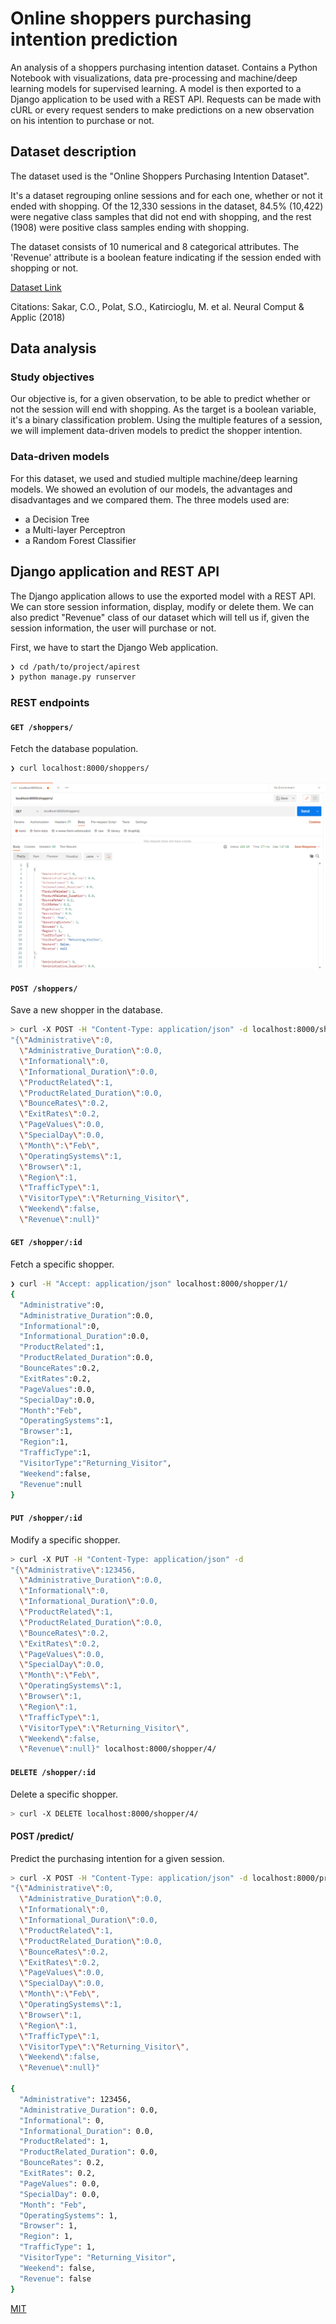 # Online shoppers purchasing intention prediction

An analysis of a shoppers purchasing intention dataset. Contains a Python Notebook with visualizations, data pre-processing and machine/deep learning models for supervised learning. A model is then exported to a Django application to be used with a REST API. Requests can be made with cURL or every request senders to make predictions on a new observation on his intention to purchase or not.

## Dataset description

The dataset used is the "Online Shoppers Purchasing Intention Dataset". 

It's a dataset regrouping online sessions and for each one, whether or not it ended with shopping. Of the 12,330 sessions in the dataset, 84.5% (10,422) were negative class samples that did not end with shopping, and the rest (1908) were positive class samples ending with shopping.

The dataset consists of 10 numerical and 8 categorical attributes.
The 'Revenue' attribute is a boolean feature indicating if the session ended with shopping or not.

[Dataset Link](https://archive.ics.uci.edu/ml/datasets/Online+Shoppers+Purchasing+Intention+Dataset#)  

Citations: Sakar, C.O., Polat, S.O., Katircioglu, M. et al. Neural Comput & Applic (2018)

## Data analysis

### Study objectives

Our objective is, for a given observation, to be able to predict whether or not the session will end with shopping. As the target is a boolean variable, it's a binary classification problem. Using the multiple features of a session, we will implement data-driven models to predict the shopper intention.


### Data-driven models

For this dataset, we used and studied multiple machine/deep learning models. We showed an evolution of our models, the advantages and disadvantages and we compared them.
The three models used are:
- a Decision Tree
- a Multi-layer Perceptron
- a Random Forest Classifier

## Django application and REST API

The Django application allows to use the exported model with a REST API. We can store session information, display, modify or delete them. We can also predict "Revenue" class of our dataset which will tell us if, given the session information, the user will purchase or not.

First, we have to start the Django Web application.

```sh
❯ cd /path/to/project/apirest
❯ python manage.py runserver
```

### REST endpoints

#### `GET /shoppers/`

Fetch the database population.

```sh
❯ curl localhost:8000/shoppers/
```
![movies](./img/get_shopperss.PNG)

#### `POST /shoppers/`

Save a new shopper in the database.

```sh
> curl -X POST -H "Content-Type: application/json" -d localhost:8000/shoppers/
"{\"Administrative\":0,
  \"Administrative_Duration\":0.0,
  \"Informational\":0,
  \"Informational_Duration\":0.0,
  \"ProductRelated\":1,
  \"ProductRelated_Duration\":0.0,
  \"BounceRates\":0.2,
  \"ExitRates\":0.2,
  \"PageValues\":0.0,
  \"SpecialDay\":0.0,
  \"Month\":\"Feb\",
  \"OperatingSystems\":1,
  \"Browser\":1,
  \"Region\":1,
  \"TrafficType\":1,
  \"VisitorType\":\"Returning_Visitor\",
  \"Weekend\":false,
  \"Revenue\":null}"
```

#### `GET /shopper/:id`

Fetch a specific shopper.

```sh
❯ curl -H "Accept: application/json" localhost:8000/shopper/1/
{
  "Administrative":0,
  "Administrative_Duration":0.0,
  "Informational":0,
  "Informational_Duration":0.0,
  "ProductRelated":1,
  "ProductRelated_Duration":0.0,
  "BounceRates":0.2,
  "ExitRates":0.2,
  "PageValues":0.0,
  "SpecialDay":0.0,
  "Month":"Feb",
  "OperatingSystems":1,
  "Browser":1,
  "Region":1,
  "TrafficType":1,
  "VisitorType":"Returning_Visitor",
  "Weekend":false,
  "Revenue":null
}
```
#### `PUT /shopper/:id`

Modify a specific shopper.

```sh
> curl -X PUT -H "Content-Type: application/json" -d 
"{\"Administrative\":123456,
  \"Administrative_Duration\":0.0,
  \"Informational\":0,
  \"Informational_Duration\":0.0,
  \"ProductRelated\":1,
  \"ProductRelated_Duration\":0.0,
  \"BounceRates\":0.2,
  \"ExitRates\":0.2,
  \"PageValues\":0.0,
  \"SpecialDay\":0.0,
  \"Month\":\"Feb\",
  \"OperatingSystems\":1,
  \"Browser\":1,
  \"Region\":1,
  \"TrafficType\":1,
  \"VisitorType\":\"Returning_Visitor\",
  \"Weekend\":false,
  \"Revenue\":null}" localhost:8000/shopper/4/
```

#### `DELETE /shopper/:id`

Delete a specific shopper.

```sh
> curl -X DELETE localhost:8000/shopper/4/
```

#### POST /predict/

Predict the purchasing intention for a given session.

```sh
> curl -X POST -H "Content-Type: application/json" -d localhost:8000/predict/
"{\"Administrative\":0,
  \"Administrative_Duration\":0.0,
  \"Informational\":0,
  \"Informational_Duration\":0.0,
  \"ProductRelated\":1,
  \"ProductRelated_Duration\":0.0,
  \"BounceRates\":0.2,
  \"ExitRates\":0.2,
  \"PageValues\":0.0,
  \"SpecialDay\":0.0,
  \"Month\":\"Feb\",
  \"OperatingSystems\":1,
  \"Browser\":1,
  \"Region\":1,
  \"TrafficType\":1,
  \"VisitorType\":\"Returning_Visitor\",
  \"Weekend\":false,
  \"Revenue\":null}"
	 
{
  "Administrative": 123456, 
  "Administrative_Duration": 0.0, 
  "Informational": 0, 
  "Informational_Duration": 0.0, 
  "ProductRelated": 1, 
  "ProductRelated_Duration": 0.0, 
  "BounceRates": 0.2, 
  "ExitRates": 0.2, 
  "PageValues": 0.0, 
  "SpecialDay": 0.0, 
  "Month": "Feb", 
  "OperatingSystems": 1, 
  "Browser": 1, 
  "Region": 1, 
  "TrafficType": 1, 
  "VisitorType": "Returning_Visitor", 
  "Weekend": false, 
  "Revenue": false
}
```

[MIT](https://choosealicense.com/licenses/mit/)
